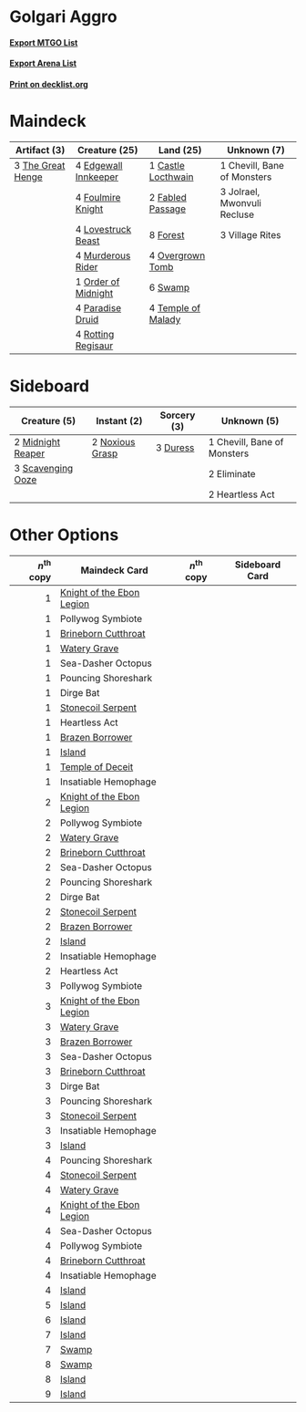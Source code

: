 # Golgari Aggro

#### [Export MTGO List](../collection/Golgari%20Aggro/Golgari%20Aggro.txt)
#### [Export Arena List](../collection/Golgari%20Aggro/Golgari%20Aggro_arena.txt)
#### [Print on decklist.org](http://decklist.org/?deckmain=1%09Castle%20Locthwain%0A1%09Chevill,%20Bane%20of%20Monsters%0A4%09Edgewall%20Innkeeper%0A2%09Fabled%20Passage%0A8%09Forest%0A4%09Foulmire%20Knight%0A3%09Jolrael,%20Mwonvuli%20Recluse%0A4%09Lovestruck%20Beast%0A4%09Murderous%20Rider%0A1%09Order%20of%20Midnight%0A4%09Overgrown%20Tomb%0A4%09Paradise%20Druid%0A4%09Rotting%20Regisaur%0A6%09Swamp%0A4%09Temple%20of%20Malady%0A3%09The%20Great%20Henge%0A3%09Village%20Rites&deckside=1%09Chevill,%20Bane%20of%20Monsters%0A3%09Duress%0A2%09Eliminate%0A2%09Heartless%20Act%0A2%09Midnight%20Reaper%0A2%09Noxious%20Grasp%0A3%09Scavenging%20Ooze)
# Maindeck

|                                        Artifact (3)                                        |                                         Creature (25)                                         |                                          Land (25)                                          |        Unknown (7)        |
|--------------------------------------------------------------------------------------------|-----------------------------------------------------------------------------------------------|---------------------------------------------------------------------------------------------|---------------------------|
|3 [The Great Henge](http://gatherer.wizards.com/Pages/Card/Details.aspx?multiverseid=473123)|4 [Edgewall Innkeeper](http://gatherer.wizards.com/Pages/Card/Details.aspx?multiverseid=473113)|1 [Castle Locthwain](http://gatherer.wizards.com/Pages/Card/Details.aspx?multiverseid=473203)|1 Chevill, Bane of Monsters|
|                                                                                            |4 [Foulmire Knight](http://gatherer.wizards.com/Pages/Card/Details.aspx?multiverseid=473052)   |2 [Fabled Passage](http://gatherer.wizards.com/Pages/Card/Details.aspx?multiverseid=473206)  |3 Jolrael, Mwonvuli Recluse|
|                                                                                            |4 [Lovestruck Beast](http://gatherer.wizards.com/Pages/Card/Details.aspx?multiverseid=473127)  |8 [Forest](http://gatherer.wizards.com/Pages/Card/Details.aspx?multiverseid=439860)          |3 Village Rites            |
|                                                                                            |4 [Murderous Rider](http://gatherer.wizards.com/Pages/Card/Details.aspx?multiverseid=473059)   |4 [Overgrown Tomb](http://gatherer.wizards.com/Pages/Card/Details.aspx?multiverseid=405103)  |                           |
|                                                                                            |1 [Order of Midnight](http://gatherer.wizards.com/Pages/Card/Details.aspx?multiverseid=473061) |6 [Swamp](http://gatherer.wizards.com/Pages/Card/Details.aspx?multiverseid=439858)           |                           |
|                                                                                            |4 [Paradise Druid](http://gatherer.wizards.com/Pages/Card/Details.aspx?multiverseid=461098)    |4 [Temple of Malady](http://gatherer.wizards.com/Pages/Card/Details.aspx?multiverseid=380515)|                           |
|                                                                                            |4 [Rotting Regisaur](http://gatherer.wizards.com/Pages/Card/Details.aspx?multiverseid=466865)  |                                                                                             |                           |


# Sideboard

|                                        Creature (5)                                        |                                       Instant (2)                                        |                                   Sorcery (3)                                    |        Unknown (5)        |
|--------------------------------------------------------------------------------------------|------------------------------------------------------------------------------------------|----------------------------------------------------------------------------------|---------------------------|
|2 [Midnight Reaper](http://gatherer.wizards.com/Pages/Card/Details.aspx?multiverseid=452827)|2 [Noxious Grasp](http://gatherer.wizards.com/Pages/Card/Details.aspx?multiverseid=466864)|3 [Duress](http://gatherer.wizards.com/Pages/Card/Details.aspx?multiverseid=14557)|1 Chevill, Bane of Monsters|
|3 [Scavenging Ooze](http://gatherer.wizards.com/Pages/Card/Details.aspx?multiverseid=420783)|                                                                                          |                                                                                  |2 Eliminate                |
|                                                                                            |                                                                                          |                                                                                  |2 Heartless Act            |


# Other Options

|*n*<sup>th</sup> copy|                                           Maindeck Card                                            |*n*<sup>th</sup> copy|Sideboard Card|
|--------------------:|----------------------------------------------------------------------------------------------------|---------------------|--------------|
|                    1|[Knight of the Ebon Legion](http://gatherer.wizards.com/Pages/Card/Details.aspx?multiverseid=466859)|                     |              |
|                    1|Pollywog Symbiote                                                                                   |                     |              |
|                    1|[Brineborn Cutthroat](http://gatherer.wizards.com/Pages/Card/Details.aspx?multiverseid=466804)      |                     |              |
|                    1|[Watery Grave](http://gatherer.wizards.com/Pages/Card/Details.aspx?multiverseid=405114)             |                     |              |
|                    1|Sea-Dasher Octopus                                                                                  |                     |              |
|                    1|Pouncing Shoreshark                                                                                 |                     |              |
|                    1|Dirge Bat                                                                                           |                     |              |
|                    1|[Stonecoil Serpent](http://gatherer.wizards.com/Pages/Card/Details.aspx?multiverseid=473197)        |                     |              |
|                    1|Heartless Act                                                                                       |                     |              |
|                    1|[Brazen Borrower](http://gatherer.wizards.com/Pages/Card/Details.aspx?multiverseid=473001)          |                     |              |
|                    1|[Island](http://gatherer.wizards.com/Pages/Card/Details.aspx?multiverseid=439857)                   |                     |              |
|                    1|[Temple of Deceit](http://gatherer.wizards.com/Pages/Card/Details.aspx?multiverseid=373734)         |                     |              |
|                    1|Insatiable Hemophage                                                                                |                     |              |
|                    2|[Knight of the Ebon Legion](http://gatherer.wizards.com/Pages/Card/Details.aspx?multiverseid=466859)|                     |              |
|                    2|Pollywog Symbiote                                                                                   |                     |              |
|                    2|[Watery Grave](http://gatherer.wizards.com/Pages/Card/Details.aspx?multiverseid=405114)             |                     |              |
|                    2|[Brineborn Cutthroat](http://gatherer.wizards.com/Pages/Card/Details.aspx?multiverseid=466804)      |                     |              |
|                    2|Sea-Dasher Octopus                                                                                  |                     |              |
|                    2|Pouncing Shoreshark                                                                                 |                     |              |
|                    2|Dirge Bat                                                                                           |                     |              |
|                    2|[Stonecoil Serpent](http://gatherer.wizards.com/Pages/Card/Details.aspx?multiverseid=473197)        |                     |              |
|                    2|[Brazen Borrower](http://gatherer.wizards.com/Pages/Card/Details.aspx?multiverseid=473001)          |                     |              |
|                    2|[Island](http://gatherer.wizards.com/Pages/Card/Details.aspx?multiverseid=439857)                   |                     |              |
|                    2|Insatiable Hemophage                                                                                |                     |              |
|                    2|Heartless Act                                                                                       |                     |              |
|                    3|Pollywog Symbiote                                                                                   |                     |              |
|                    3|[Knight of the Ebon Legion](http://gatherer.wizards.com/Pages/Card/Details.aspx?multiverseid=466859)|                     |              |
|                    3|[Watery Grave](http://gatherer.wizards.com/Pages/Card/Details.aspx?multiverseid=405114)             |                     |              |
|                    3|[Brazen Borrower](http://gatherer.wizards.com/Pages/Card/Details.aspx?multiverseid=473001)          |                     |              |
|                    3|Sea-Dasher Octopus                                                                                  |                     |              |
|                    3|[Brineborn Cutthroat](http://gatherer.wizards.com/Pages/Card/Details.aspx?multiverseid=466804)      |                     |              |
|                    3|Dirge Bat                                                                                           |                     |              |
|                    3|Pouncing Shoreshark                                                                                 |                     |              |
|                    3|[Stonecoil Serpent](http://gatherer.wizards.com/Pages/Card/Details.aspx?multiverseid=473197)        |                     |              |
|                    3|Insatiable Hemophage                                                                                |                     |              |
|                    3|[Island](http://gatherer.wizards.com/Pages/Card/Details.aspx?multiverseid=439857)                   |                     |              |
|                    4|Pouncing Shoreshark                                                                                 |                     |              |
|                    4|[Stonecoil Serpent](http://gatherer.wizards.com/Pages/Card/Details.aspx?multiverseid=473197)        |                     |              |
|                    4|[Watery Grave](http://gatherer.wizards.com/Pages/Card/Details.aspx?multiverseid=405114)             |                     |              |
|                    4|[Knight of the Ebon Legion](http://gatherer.wizards.com/Pages/Card/Details.aspx?multiverseid=466859)|                     |              |
|                    4|Sea-Dasher Octopus                                                                                  |                     |              |
|                    4|Pollywog Symbiote                                                                                   |                     |              |
|                    4|[Brineborn Cutthroat](http://gatherer.wizards.com/Pages/Card/Details.aspx?multiverseid=466804)      |                     |              |
|                    4|Insatiable Hemophage                                                                                |                     |              |
|                    4|[Island](http://gatherer.wizards.com/Pages/Card/Details.aspx?multiverseid=439857)                   |                     |              |
|                    5|[Island](http://gatherer.wizards.com/Pages/Card/Details.aspx?multiverseid=439857)                   |                     |              |
|                    6|[Island](http://gatherer.wizards.com/Pages/Card/Details.aspx?multiverseid=439857)                   |                     |              |
|                    7|[Island](http://gatherer.wizards.com/Pages/Card/Details.aspx?multiverseid=439857)                   |                     |              |
|                    7|[Swamp](http://gatherer.wizards.com/Pages/Card/Details.aspx?multiverseid=439858)                    |                     |              |
|                    8|[Swamp](http://gatherer.wizards.com/Pages/Card/Details.aspx?multiverseid=439858)                    |                     |              |
|                    8|[Island](http://gatherer.wizards.com/Pages/Card/Details.aspx?multiverseid=439857)                   |                     |              |
|                    9|[Island](http://gatherer.wizards.com/Pages/Card/Details.aspx?multiverseid=439857)                   |                     |              |

